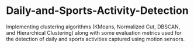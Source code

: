 # Daily-and-Sports-Activity-Detection
Implementing clustering algorithms (KMeans, Normalized Cut, DBSCAN, and Hierarchical Clustering) along with some evaluation metrics used for the detection of daily and sports activities captured using motion sensors.
